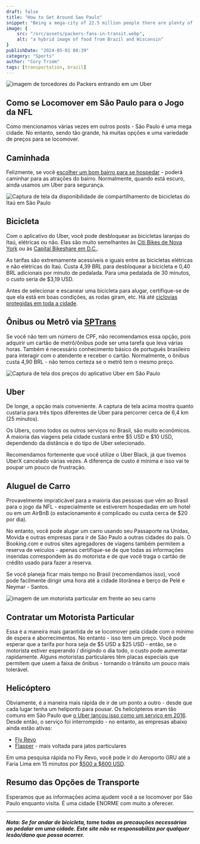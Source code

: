 ```yaml
---
draft: false
title: "How to Get Around Sao Paulo"
snippet: "Being a mega-city of 22.5 million people there are plenty of ways to get from Point A to Point B."
image: {
    src: "/src/assets/packers-fans-in-transit.webp",
    alt: "a hybrid image of food from Brazil and Wisconsin"
}
publishDate: "2024-05-01 08:39"
category: "Sports"
author: "Cory Trimm"
tags: [transportation, brazil]
---
```


![imagem de torcedores do Packers entrando em um Uber](../../assets/packers-fans-in-transit.webp)

## Como se Locomover em São Paulo para o Jogo da NFL
Como mencionamos várias vezes em outros posts - São Paulo é uma mega cidade. No entanto, sendo tão grande, há muitas opções e uma variedade de preços para se locomover.

## Caminhada
Felizmente, se você [escolher um bom bairro para se hospedar](/blog/where-to-stay-in-sao-paulo-for-nfl-game) - poderá caminhar para as atrações do bairro. Normalmente, quando está escuro, ainda usamos um Uber para segurança.

![Captura de tela da disponibilidade de compartilhamento de bicicletas do Itaú em São Paulo](../../assets/screenshots/bike-share.jpg)
## Bicicleta
Com o aplicativo do Uber, você pode desbloquear as bicicletas laranjas do Itaú, elétricas ou não. Elas são muito semelhantes às [Citi Bikes de Nova York](https://citibikenyc.com/) ou às [Capital Bikeshare em D.C.](https://capitalbikeshare.com/).

As tarifas são extremamente acessíveis e iguais entre as bicicletas elétricas e não elétricas do Itaú. Custa 4,39 BRL para desbloquear a bicicleta e 0,40 BRL adicionais por minuto de pedalada. Para uma pedalada de 30 minutos, o custo seria de $3,19 USD.

Antes de selecionar e escanear uma bicicleta para alugar, certifique-se de que ela está em boas condições, as rodas giram, etc. Há até [ciclovias protegidas em toda a cidade](https://www.google.com/maps/d/viewer?mid=1TPU9-1i0WBqH5qTCCn9d-SxpAqU&hl=en_US&ll=-23.636774411965604%2C-46.690994830419925&z=12).

## Ônibus ou Metrô via [SPTrans](https://www.sptrans.com.br/)
Se você não tem um número de CPF, não recomendamos essa opção, pois adquirir um cartão de metrô/ônibus pode ser uma tarefa que leva várias horas. Também é necessário conhecimento básico de português brasileiro para interagir com o atendente e receber o cartão. Normalmente, o ônibus custa 4,90 BRL - não temos certeza se o metrô tem o mesmo preço.

![Captura de tela dos preços do aplicativo Uber em São Paulo](../../assets/screenshots/uber.jpg)
## Uber
De longe, a opção mais conveniente. A captura de tela acima mostra quanto custaria para três tipos diferentes de Uber para percorrer cerca de 6,4 km (25 minutos).

Os Ubers, como todos os outros serviços no Brasil, são muito econômicos. A maioria das viagens pela cidade custará entre $5 USD e $10 USD, dependendo da distância e do tipo de Uber selecionado.

Recomendamos fortemente que você utilize o Uber Black, já que tivemos UberX cancelado várias vezes. A diferença de custo é mínima e isso vai te poupar um pouco de frustração.

## Aluguel de Carro
Provavelmente impraticável para a maioria das pessoas que vêm ao Brasil para o jogo da NFL - especialmente se estiverem hospedadas em um hotel ou em um AirBnB (o estacionamento é complicado ou custa cerca de $20 por dia).

No entanto, você pode alugar um carro usando seu Passaporte na Unidas, Movida e outras empresas para ir de São Paulo a outras cidades do país. O Booking.com e outros sites agregadores de viagens também permitem a reserva de veículos - apenas certifique-se de que todas as informações inseridas correspondem às do motorista e de que você traga o cartão de crédito usado para fazer a reserva.

Se você planeja ficar mais tempo no Brasil (recomendamos isso), você pode facilmente dirigir uma hora até a cidade litorânea e berço de Pelé e Neymar - Santos.

![imagem de um motorista particular em frente ao seu carro](../../assets/private-driver.webp)
## Contratar um Motorista Particular
Essa é a maneira mais garantida de se locomover pela cidade com o mínimo de espera e aborrecimentos. No entanto - isso tem um preço. Você pode esperar que a tarifa por hora seja de $5 USD a $25 USD - então, se o motorista estiver esperando / dirigindo o dia todo, o custo pode aumentar rapidamente. Alguns motoristas particulares têm placas especiais que permitem que usem a faixa de ônibus - tornando o trânsito um pouco mais tolerável.

## Helicóptero
Obviamente, é a maneira mais rápida de ir de um ponto a outro - desde que cada lugar tenha um heliponto para pousar. Os helicópteros eram tão comuns em São Paulo que [o Uber lançou isso como um serviço em 2016](https://www.reuters.com/article/idUSKCN0Z005C/). Desde então, o serviço foi interrompido - no entanto, as empresas abaixo ainda estão ativas:
- [Fly Revo](https://flyrevo.com/pt-BR/home)
- [Flapper](https://flyflapper.com/en) - mais voltada para jatos particulares

Em uma pesquisa rápida no Fly Revo, você pode ir do Aeroporto GRU até a Faria Lima em 15 minutos por [$500 a $600 USD](https://flyrevo.com/pt-BR/booking/pick?zoom=13&type=departureFlight&destFlightHelipadDistrict=S%C3%A3o+Paulo&origFlightHelipadDistrict=Aeroporto+de+Guarulhos&totalPassengers=1&departureFlight.departureDate=2024-05-17T00%3A00%3A00.000Z&lat=-23.613018420086462&lng=-46.71003204822424).

## Resumo das Opções de Transporte
Esperamos que as informações acima ajudem você a se locomover por São Paulo enquanto visita. É uma cidade ENORME com muito a oferecer.

---

#### _Nota: Se for andar de bicicleta, tome todas as precauções necessárias ao pedalar em uma cidade. Este site não se responsabiliza por qualquer lesão/dano que possa ocorrer._

